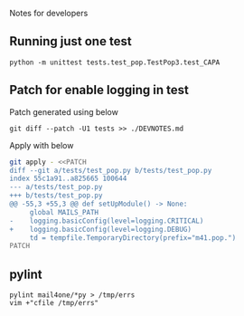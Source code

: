 Notes for developers

## Running just one test

```
python -m unittest tests.test_pop.TestPop3.test_CAPA
```

## Patch for enable logging in test

Patch generated using below

```
git diff --patch -U1 tests >> ./DEVNOTES.md
```

Apply with below

```bash
git apply - <<PATCH
diff --git a/tests/test_pop.py b/tests/test_pop.py
index 55c1a91..a825665 100644
--- a/tests/test_pop.py
+++ b/tests/test_pop.py
@@ -55,3 +55,3 @@ def setUpModule() -> None:
     global MAILS_PATH
-    logging.basicConfig(level=logging.CRITICAL)
+    logging.basicConfig(level=logging.DEBUG)
     td = tempfile.TemporaryDirectory(prefix="m41.pop.")
PATCH
```

## pylint

```
pylint mail4one/*py > /tmp/errs
vim +"cfile /tmp/errs"
```

